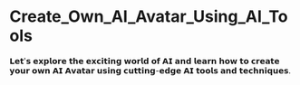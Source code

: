 # Create_Own_AI_Avatar_Using_AI_Tools
𝗟𝗲𝘁'𝘀 𝗲𝘅𝗽𝗹𝗼𝗿𝗲 𝘁𝗵𝗲 𝗲𝘅𝗰𝗶𝘁𝗶𝗻𝗴 𝘄𝗼𝗿𝗹𝗱 𝗼𝗳 𝗔𝗜 𝗮𝗻𝗱 𝗹𝗲𝗮𝗿𝗻 𝗵𝗼𝘄 𝘁𝗼 𝗰𝗿𝗲𝗮𝘁𝗲 𝘆𝗼𝘂𝗿 𝗼𝘄𝗻 𝗔𝗜 𝗔𝘃𝗮𝘁𝗮𝗿 𝘂𝘀𝗶𝗻𝗴 𝗰𝘂𝘁𝘁𝗶𝗻𝗴-𝗲𝗱𝗴𝗲 𝗔𝗜 𝘁𝗼𝗼𝗹𝘀 𝗮𝗻𝗱 𝘁𝗲𝗰𝗵𝗻𝗶𝗾𝘂𝗲𝘀.

